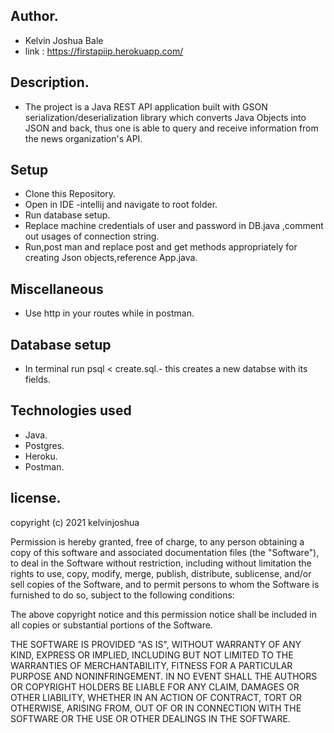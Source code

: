 ## Author.
* Kelvin Joshua Bale
* link : https://firstapiip.herokuapp.com/ 
##  Description.
* The project is a Java REST API application built with GSON serialization/deserialization library which converts Java Objects into JSON and back, thus one is able to query and receive information from the news organization's API.
##  Setup
* Clone this Repository.
* Open in IDE -intellij and navigate to root folder.
* Run database setup.
* Replace  machine credentials of user and password in DB.java ,comment out usages of connection string.
* Run,post man and replace post and get methods appropriately for creating Json objects,reference App.java.

## Miscellaneous
* Use http  in your routes while in postman.

## Database setup
* In terminal run psql < create.sql.- this creates a new databse with its fields.


## Technologies used
* Java.
* Postgres.
* Heroku.
* Postman.

## license.
copyright (c) 2021 kelvinjoshua

Permission is hereby granted, free of charge, to any person obtaining
a copy of this software and associated documentation files (the
"Software"), to deal in the Software without restriction, including
without limitation the rights to use, copy, modify, merge, publish,
distribute, sublicense, and/or sell copies of the Software, and to
permit persons to whom the Software is furnished to do so, subject to
the following conditions:

The above copyright notice and this permission notice shall be
included in all copies or substantial portions of the Software.

THE SOFTWARE IS PROVIDED "AS IS", WITHOUT WARRANTY OF ANY KIND,
EXPRESS OR IMPLIED, INCLUDING BUT NOT LIMITED TO THE WARRANTIES OF
MERCHANTABILITY, FITNESS FOR A PARTICULAR PURPOSE AND
NONINFRINGEMENT. IN NO EVENT SHALL THE AUTHORS OR COPYRIGHT HOLDERS BE
LIABLE FOR ANY CLAIM, DAMAGES OR OTHER LIABILITY, WHETHER IN AN ACTION
OF CONTRACT, TORT OR OTHERWISE, ARISING FROM, OUT OF OR IN CONNECTION
WITH THE SOFTWARE OR THE USE OR OTHER DEALINGS IN THE SOFTWARE.
